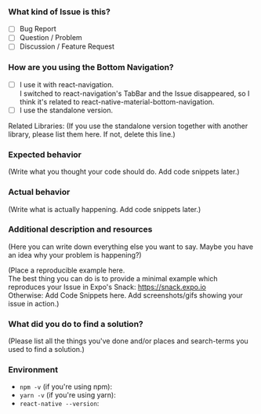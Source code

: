 <!--
  Hi! DON'T PANIC
  Please read and fill out the following sections. Just follow the instructions.
  This template will help to solve your issue much quicker.
  Creating good Issues can take a while!

  NOTE: This is not a place to ask general questions about React, React Native,
  React Navigation or JavaScript. Only questions which are caused by poor
  documentation will be answered.
  If you have a question because you're not really experienced in those topics
  or even in development in general: stackoverflow.com is a great place to ask things.

  First step: Use a short but precise title for this issue.
-->

### What kind of Issue is this?

<!-- Answer by changing [ ] to [x] -->

- [ ] Bug Report
- [ ] Question / Problem
- [ ] Discussion / Feature Request

<!--
  If you've chosen "Discussion / Feature Request", you may delete everything from here on
  and just write down your thoughts.
-->


### How are you using the Bottom Navigation?

<!--
  If you're using it with react-navigation, please check if your issue is
  really related to the Bottom Navigation and not to react-navigation itself.

  You can check this by changing the `tabBarComponent` from this Bottom Navigation
  to react-navigation's TabBar: https://reactnavigation.org/docs/navigators/tab

  Is your Issue still appearing, although you're not using the Material Bottom
  Navigation anymore? Then your Issue is likely to be an Issue in react-navigation,
  and thus doesn't belong here.
-->

- [ ] I use it with react-navigation.  
I switched to react-navigation's TabBar and the Issue disappeared, so I think it's related to react-native-material-bottom-navigation.
- [ ] I use the standalone version.

Related Libraries: (If you use the standalone version together with another library, please list them here. If not, delete this line.)


### Expected behavior

(Write what you thought your code should do. Add code snippets later.)


### Actual behavior

(Write what is actually happening. Add code snippets later.)


### Additional description and resources

(Here you can write down everything else you want to say. Maybe you have an idea why your problem is happening?)

(Place a reproducible example here.  
The best thing you can do is to provide a minimal example which reproduces your Issue in Expo's Snack: https://snack.expo.io  
Otherwise: Add Code Snippets here. Add screenshots/gifs showing your issue in action.)


### What did you do to find a solution?

<!--
  If you've chosen "Bug Report", you may delete this section.

  There are many resources which can help you immediately:
  - This Repo's README: https://github.com/timomeh/react-native-material-bottom-navigation/blob/master/README.md
  - The provided examples: https://github.com/timomeh/react-native-material-bottom-navigation/tree/master/example
  - The Docs of react-navigation: https://reactnavigation.org/docs
  - Issues in this Repo: https://github.com/timomeh/react-native-material-bottom-navigation/issues
  - Issues in react-navigation: https://github.com/react-community/react-navigation/issues

  Explaining what you've already done to find a solution avoids asking you things you already know.
  It also helps me improve the docs.
-->

(Please list all the things you've done and/or places and search-terms you used to find a solution.)


### Environment

<!--
  Please fill out the following informations by running the commands in your terminal
  inside your project directory:
-->

- `npm -v` (if you're using npm):
- `yarn -v` (if you're using yarn):
- `react-native --version`:


<!--
  Thank you for following the steps and filling out this template.

  Now you have to wait for an answer. Note that this Repo is only maintained by
  a single human being, so depending on the time and day, it could take a while.
-->
